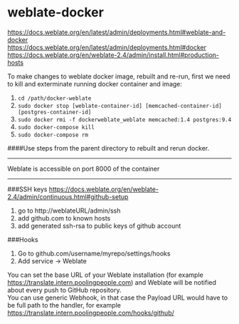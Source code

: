 # weblate-docker

https://docs.weblate.org/en/latest/admin/deployments.html#weblate-and-docker  
https://docs.weblate.org/en/latest/admin/deployments.html#docker  
https://docs.weblate.org/en/weblate-2.4/admin/install.html#production-hosts  

To make changes to weblate docker image, rebuilt and re-run, first we need to kill and exterminate running docker container and image:  
1. `cd /path/docker-weblate`
2. `sudo docker stop [weblate-container-id] [memcached-container-id] [postgres-container-id]` 
3. `sudo docker rmi -f dockerweblate_weblate memcached:1.4 postgres:9.4`
4. `sudo docker-compose kill`
5. `sudo docker-compose rm`

####Use steps from the parent directory to rebuilt and rerun docker.  

----------------------------------
Weblate is accessible on port 8000 of the container  

----------------------------------

###SSH keys
https://docs.weblate.org/en/weblate-2.4/admin/continuous.html#github-setup  

1. go to http://weblateURL/admin/ssh
2. add github.com to known hosts
3. add generated ssh-rsa to public keys of github account

###Hooks
1. Go to github.com/username/myrepo/settings/hooks  
2. Add service -> Weblate  

You can set the base URL of your Weblate installation (for example https://translate.intern.poolingpeople.com) and Weblate will be notified about every push to GitHub repository.  
You can use generic Webhook, in that case the Payload URL would have to be full path to the handler, for example https://translate.intern.poolingpeople.com/hooks/github/  
